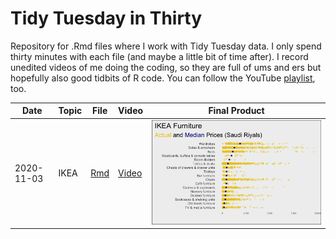 # Tidy Tuesday in Thirty

Repository for .Rmd files where I work with Tidy Tuesday data. I only spend thirty minutes with each file (and maybe a little bit of time after). I record unedited videos of me doing the coding, so they are full of ums and ers but hopefully also good tidbits of R code. You can follow the YouTube [playlist](https://www.youtube.com/playlist?list=PLyEH7o09I464lt0JBNqchKo6dxWD8W8rr), too.


|Date | Topic | File | Video | Final Product | 
| ------ | ------ | ------ | ------ | ------ |
|2020-11-03 | IKEA |  [Rmd](2020_11_03_tidy_tuesday.Rmd) |  [Video](https://youtu.be/iFg89oVJ1xw) | ![](images/ikea_price_final.png) |
